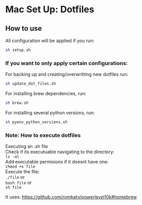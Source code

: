 # Mac Set Up: Dotfiles
## How to use
All configuration will be applied if you run:  
```bash
sh setup.sh
```  

### If you want to only apply certain configurations:
For backing up and creating/overwritting new dotfiles run:  
```bash
sh update_dot_files.sh
```
For installing brew dependencies, run:  
```bash
sh brew.sh
```   
For installing several python versions, run:
```bash
sh pyenv_python_versions.sh
```    
### Note: How to execute dotfiles
Executing an .sh file  
Check if its executuable navigating to the directory:  
 `ls -al`  
Add executable permisions if it doesnt have one:  
`chmod +x file`  
Execute the file:  
`./file` or  
`bash file` or  
`sh file`


It uses:
https://github.com/romkatv/powerlevel10k#homebrew
